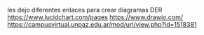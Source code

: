 les dejo diferentes enlaces para crear diagramas DER
https://www.lucidchart.com/pages
https://www.drawio.com/
https://campusvirtual.unpaz.edu.ar/mod/url/view.php?id=1518381